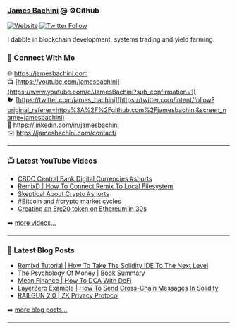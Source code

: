 ### [James Bachini][website] @ ⚙️Github

[![Website](https://img.shields.io/website?label=jamesbachini.com&style=for-the-badge&url=https%3A%2F%2Fjamesbachini.com)](https://jamesbachini.com)
[![Twitter Follow](https://img.shields.io/twitter/follow/james_bachini?color=1DA1F2&logo=twitter&style=for-the-badge)](https://twitter.com/intent/follow?original_referer=https%3A%2F%2Fgithub.com%2Fjamesbachini&screen_name=jamesbachini)

I dabble in blockchain development, systems trading and yield farming.

### 👋 Connect With Me

🌐 https://jamesbachini.com
<br />
📺 [https://youtube.com/jamesbachini](https://www.youtube.com/c/JamesBachini?sub_confirmation=1)
<br />
🐦 [https://twitter.com/james_bachini](https://twitter.com/intent/follow?original_referer=https%3A%2F%2Fgithub.com%2Fjamesbachini&screen_name=jamesbachini)
<br />
👔 https://linkedin.com/in/jamesbachini
<br />
✉️ https://jamesbachini.com/contact/

---

### 📺 Latest YouTube Videos

<!-- YOUTUBE:START -->
- [CBDC Central Bank Digital Currencies #shorts](https://www.youtube.com/watch?v=FldAw3ANX0Q)
- [RemixD | How To Connect Remix To Local Filesystem](https://www.youtube.com/watch?v=g9cEbV2CNuA)
- [Skeptical About Crypto #shorts](https://www.youtube.com/watch?v=IfGm7TgK6Yo)
- [#Bitcoin and #crypto market cycles](https://www.youtube.com/watch?v=YNoTfB9mS5E)
- [Creating an Erc20 token on Ethereum in 30s](https://www.youtube.com/watch?v=guflYtqv0ec)
<!-- YOUTUBE:END -->

➡️ [more videos...](https://youtube.com/jamesbachini)

---

### 📝 Latest Blog Posts

<!-- BLOG-POST-LIST:START -->
- [Remixd Tutorial | How To Take The Solidity IDE To The Next Level](https://jamesbachini.com/remixd-tutorial/)
- [The Psychology Of Money | Book Summary](https://jamesbachini.com/psychology-of-money/)
- [Mean Finance | How To DCA With DeFi](https://jamesbachini.com/mean-finance/)
- [LayerZero Example | How To Send Cross-Chain Messages In Solidity](https://jamesbachini.com/layerzero-example/)
- [RAILGUN 2.0 | ZK Privacy Protocol](https://jamesbachini.com/railgun/)
<!-- BLOG-POST-LIST:END -->

➡️ [more blog posts...](https://jamesbachini.com)

---

[website]: https://jamesbachini.com
[twitter]: https://twitter.com/james_bachini
[youtube]: https://youtube.com/jamesbachini
[linkedin]: https://linkedin.com/in/jamesbachini
